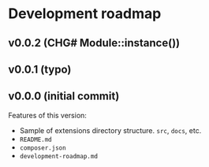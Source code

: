 # Development roadmap

## v0.0.2 (CHG# Module::instance())


## v0.0.1 (typo)


## v0.0.0 (initial commit)

Features of this version:

* Sample of extensions directory structure. `src`, `docs`, etc.
* `README.md`
* `composer.json`
* `development-roadmap.md`
